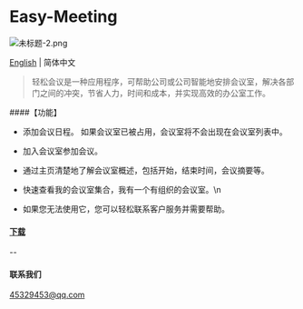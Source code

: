 # Easy-Meeting

![未标题-2.png](https://upload-images.jianshu.io/upload_images/1419035-a1c93f7e36e90b60.png?imageMogr2/auto-orient/strip%7CimageView2/2/w/1000)

[English](https://github.com/shabake/Easy-Meeting) | 简体中文

>轻松会议是一种应用程序，可帮助公司或公司智能地安排会议室，解决各部门之间的冲突，节省人力，时间和成本，并实现高效的办公室工作。



####【功能】

 * 添加会议日程。 如果会议室已被占用，会议室将不会出现在会议室列表中。

 * 加入会议室参加会议。

 * 通过主页清楚地了解会议室概述，包括开始，结束时间，会议摘要等。
 
 * 快速查看我的会议室集合，我有一个有组织的会议室。\n

 * 如果您无法使用它，您可以轻松联系客户服务并需要帮助。

#### [下载](https://itunes.apple.com/cn/app/id1479323067?at=1010lSqk&ct=cds)

--

#### 联系我们

45329453@qq.com